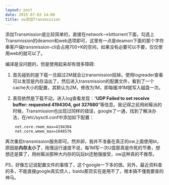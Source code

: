 ```yaml
--- 
layout: post
date: 2015-07-03 14:00  
title: ow添加Transmission  
--- 
```


添加Transmission是比较简单的，直接在network-->bittorrent下面，勾选上Transmission的deamon和web选项即可，这里有一点是deamon下面的那个字符串客户端transmission-cli会占用700+K的空间，如果没有必要可以不要，仅仅使用web的就可以了。

编译是没问题的，但是使用起来却有很多障碍: 

1. 首先碰到的是下载一旦超过2M就会让transmission挂掉。使用logreader查看可以发现是内存溢出了，然后进入transmission的配置文件，看到了一个cache大小的配置，其默认为2M，修改为1M，即每缓冲1M就写入磁盘一次。
2. 表现依然是下载不动，进入log查看发现：“**UDP Failed to set receive buffer: requested 4194304, got 327680**”等信息。我记得之前用树莓派的时候，Transmission也出现过同样的错误，google了一通，找到了解决办法，在/etc/sysctl.conf中添加如下配置：

		net.core.rmem_max=4194304     
		net.core.wmem_max=1048576

再次重启transmission服务即可。然并卵，我并不准备在真正的ow上面使用bt，原因是**内存太小了**，拖慢运行速度不说，每1M写一次U盘那真是作死的节奏，想想还是算了，用树莓派那种大内存的玩玩bt还勉强接受，ow这种真的不推荐。

PS，好像忘记说配置文件的事情了，这个google一下多的很。另外，最近资料查的多，不能直接google真实烦人，baidu那货实在是用不了，根本搞不懂我要查的神马。